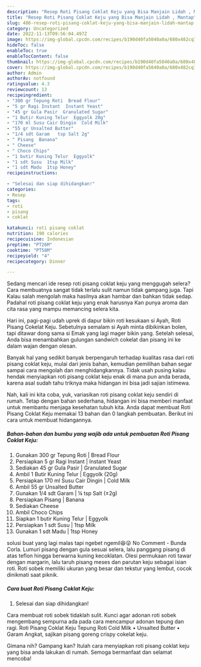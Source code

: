 ```yaml
---
description: "Resep Roti Pisang Coklat Keju yang Bisa Manjain Lidah , Mantap"
title: "Resep Roti Pisang Coklat Keju yang Bisa Manjain Lidah , Mantap"
slug: 486-resep-roti-pisang-coklat-keju-yang-bisa-manjain-lidah-mantap
category: Uncategorized
date: 2022-11-13T09:56:04.497Z
image: https://img-global.cpcdn.com/recipes/b190d40fa5040a0a/680x482cq70/roti-pisang-coklat-keju-foto-resep-utama.jpg
hideToc: false
enableToc: true
enableTocContent: false
thumbnail: https://img-global.cpcdn.com/recipes/b190d40fa5040a0a/680x482cq70/roti-pisang-coklat-keju-foto-resep-utama.jpg
cover: https://img-global.cpcdn.com/recipes/b190d40fa5040a0a/680x482cq70/roti-pisang-coklat-keju-foto-resep-utama.jpg
author: Admin
authorAv: notfound
ratingvalue: 4.3
reviewcount: 13
recipeingredient:
- "300 gr Tepung Roti  Bread Flour"
- "5 gr Ragi Instant  Instant Yeast"
- "45 gr Gula Pasir  Granulated Sugar"
- "1 Butir Kuning Telur  Eggyolk 20g"
- "170 ml Susu Cair Dingin  Cold Milk"
- "55 gr Unsalted Butter"
- "1/4 sdt Garam   tsp Salt 2g"
- " Pisang  Banana"
- " Cheese"
- " Choco Chips"
- "1 butir Kuning Telur  Eggyolk"
- "1 sdt Susu  1tsp Milk"
- "1 sdt Madu  1tsp Honey"
recipeinstructions:

- "Selesai dan siap dihidangkan!"
categories:
- Resep
tags:
- roti
- pisang
- coklat

katakunci: roti pisang coklat 
nutrition: 190 calories
recipecuisine: Indonesian
preptime: "PT26M"
cooktime: "PT58M"
recipeyield: "4"
recipecategory: Dinner

---
```



Sedang mencari ide resep roti pisang coklat keju yang menggugah selera? Cara membuatnya sangat tidak terlalu sulit namun tidak gampang juga. Tapi Kalau salah mengolah maka hasilnya akan hambar dan bahkan tidak sedap. Padahal roti pisang coklat keju yang enak harusnya Kan punya aroma dan cita rasa yang mampu memancing selera kita.


Hari ini, pagi-pagi udah uprek di dapur bikin roti kesukaan si Ayah, Roti Pisang Cokelat Keju. Sebetulnya semalam si Ayah minta dibikinkan bolen, tapi ditawar dong sama si Emak yang lagi mager bikin yang. Setelah selesai, Anda bisa menambahkan gulungan sandwich cokelat dan pisang ini ke dalam wajan dengan olesan.

Banyak hal yang sedikit banyak berpengaruh terhadap kualitas rasa dari roti pisang coklat keju, mulai dari jenis bahan, kemudian pemilihan bahan segar sampai cara mengolah dan menghidangkannya. Tidak usah pusing kalau hendak menyiapkan roti pisang coklat keju enak di mana pun anda berada, karena asal sudah tahu triknya maka hidangan ini bisa jadi sajian istimewa.


Nah, kali ini kita coba, yuk, variasikan roti pisang coklat keju sendiri di rumah. Tetap dengan bahan sederhana, hidangan ini bisa memberi manfaat untuk membantu menjaga kesehatan tubuh kita. Anda dapat membuat Roti Pisang Coklat Keju memakai 13 bahan dan 0 langkah pembuatan. Berikut ini cara untuk membuat hidangannya.

<!--inarticleads1-->

##### Bahan-bahan dan bumbu yang wajib ada untuk pembuatan Roti Pisang Coklat Keju:

1. Gunakan 300 gr Tepung Roti | Bread Flour
1. Persiapkan 5 gr Ragi Instant | Instant Yeast
1. Sediakan 45 gr Gula Pasir | Granulated Sugar
1. Ambil 1 Butir Kuning Telur | Eggyolk (20g)
1. Persiapkan 170 ml Susu Cair Dingin | Cold Milk
1. Ambil 55 gr Unsalted Butter
1. Gunakan 1/4 sdt Garam | ¼ tsp Salt (±2g)
1. Persiapkan  Pisang | Banana
1. Sediakan  Cheese
1. Ambil  Choco Chips
1. Siapkan 1 butir Kuning Telur | Eggyolk
1. Persiapkan 1 sdt Susu | 1tsp Milk
1. Gunakan 1 sdt Madu | 1tsp Honey


solusi buat yang lagi malas tapi ngebet ngemil😆😜 No Comment - Bunda Corla. Lumuri pisang dengan gula sesuai selera, lalu panggang pisang di atas teflon hingga berwarna kuning kecoklatan. Olesi permukaan roti tawar dengan margarin, lalu taruh pisang meses dan parutan keju sebagai isian roti. Roti sobek memiliki ukuran yang besar dan tekstur yang lembut, cocok dinikmati saat piknik. 

<!--inarticleads2-->

##### Cara buat Roti Pisang Coklat Keju:


1. Selesai dan siap dihidangkan!

Cara membuat roti sobek tidaklah sulit. Kunci agar adonan roti sobek mengembang sempurna ada pada cara mencampur adonan tepung dan ragi. Roti Pisang Coklat Keju Tepung Roti Cold Milk • Unsalted Butter • Garam Angkat, sajikan pisang goreng crispy cokelat keju. 

Gimana nih? Gampang kan? Itulah cara menyiapkan roti pisang coklat keju yang bisa anda lakukan di rumah. Semoga bermanfaat dan selamat mencoba!
